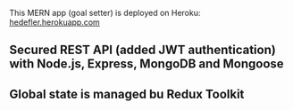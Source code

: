 This MERN app (goal setter) is deployed on Heroku: [hedefler.herokuapp.com](https://hedefler.herokuapp.com)

## Secured REST API (added JWT authentication) with Node.js, Express, MongoDB and Mongoose

## Global state is managed bu Redux Toolkit




